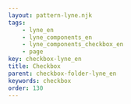 ```yaml
---
layout: pattern-lyne.njk
tags: 
    - lyne_en
    - lyne_components_en
    - lyne_components_checkbox_en
    - page
key: checkbox-lyne_en
title: Checkbox
parent: checkbox-folder-lyne_en
keywords: checkbox
order: 130
---
```

